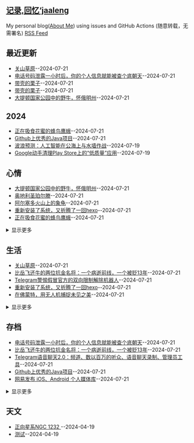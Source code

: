 ## [记录,回忆‘jaaleng](https://jaaleng.github.io/gitblog/)
My personal blog([About Me](https://github.com/jaaleng/gitblog/issues/2)) using issues and GitHub Actions (随意转载，无需署名)
[RSS Feed](https://raw.githubusercontent.com/jaaleng/gitblog/master/feed.xml)

## 最近更新
- [关山草原](https://github.com/jaaleng/gitblog/issues/40)--2024-07-21
- [电话号码泄露一小时后，你的个人信息就能被查个底朝天](https://github.com/jaaleng/gitblog/issues/39)--2024-07-21
- [带壳的栗子](https://github.com/jaaleng/gitblog/issues/38)--2024-07-21
- [带壳的栗子](https://github.com/jaaleng/gitblog/issues/37)--2024-07-21
- [大提顿国家公园中的野牛，怀俄明州](https://github.com/jaaleng/gitblog/issues/36)--2024-07-21
## 2024
- [正在吸食花蜜的蜂鸟鹰蛾](https://github.com/jaaleng/gitblog/issues/29)--2024-07-21
- [Github上优秀的Java项目](https://github.com/jaaleng/gitblog/issues/27)--2024-07-21
- [波浪预测：人工智能在公海上与水墙作战](https://github.com/jaaleng/gitblog/issues/23)--2024-07-19
- [Google动手清理Play Store上的“低质量”应用](https://github.com/jaaleng/gitblog/issues/22)--2024-07-19
## 心情
- [大提顿国家公园中的野牛，怀俄明州](https://github.com/jaaleng/gitblog/issues/36)--2024-07-21
- [奥地利圣珀尔滕](https://github.com/jaaleng/gitblog/issues/34)--2024-07-21
- [阿尔塞多火山上的象龟](https://github.com/jaaleng/gitblog/issues/33)--2024-07-21
- [重新安装了系统，又折腾了一回hexo](https://github.com/jaaleng/gitblog/issues/30)--2024-07-21
- [正在吸食花蜜的蜂鸟鹰蛾](https://github.com/jaaleng/gitblog/issues/29)--2024-07-21
<details><summary>显示更多</summary>

- [发个视频试下](https://github.com/jaaleng/gitblog/issues/11)--2024-05-13
- [苹果中国应用商店下架WhatsApp和Threads](https://github.com/jaaleng/gitblog/issues/4)--2024-04-19
</details>

## 生活
- [关山草原](https://github.com/jaaleng/gitblog/issues/40)--2024-07-21
- [比岳飞还牛的两位抗金名将：一个病逝前线，一个被贬13年](https://github.com/jaaleng/gitblog/issues/35)--2024-07-21
- [Telegram警惕假冒官方的双向限制解除机器人](https://github.com/jaaleng/gitblog/issues/31)--2024-07-21
- [重新安装了系统，又折腾了一回hexo](https://github.com/jaaleng/gitblog/issues/30)--2024-07-21
- [在佛蒙特，用无人机捕捉未见之美](https://github.com/jaaleng/gitblog/issues/28)--2024-07-21
<details><summary>显示更多</summary>

- [Emby客户端整理汇总](https://github.com/jaaleng/gitblog/issues/26)--2024-07-21
- [黑洞的吸积盘与喷流](https://github.com/jaaleng/gitblog/issues/25)--2024-07-21
- [苹果发布新品邀请函：放飞吧！](https://github.com/jaaleng/gitblog/issues/7)--2024-04-23
- [谢谢大家了](https://github.com/jaaleng/gitblog/issues/6)--2024-04-21
</details>

## 存档
- [电话号码泄露一小时后，你的个人信息就能被查个底朝天](https://github.com/jaaleng/gitblog/issues/39)--2024-07-21
- [比岳飞还牛的两位抗金名将：一个病逝前线，一个被贬13年](https://github.com/jaaleng/gitblog/issues/35)--2024-07-21
- [Telegram语音聊天2.0：频道、数以百万的听众、语音聊天录制、管理员工具](https://github.com/jaaleng/gitblog/issues/32)--2024-07-21
- [Github上优秀的Java项目](https://github.com/jaaleng/gitblog/issues/27)--2024-07-21
- [网易发布 iOS、Android 个人媒体库](https://github.com/jaaleng/gitblog/issues/24)--2024-07-21
<details><summary>显示更多</summary>

- [OpenAI推出“GPT-4o mini](https://github.com/jaaleng/gitblog/issues/21)--2024-07-18
- [Google和微软的耗电量已经超过了100多个国家](https://github.com/jaaleng/gitblog/issues/19)--2024-07-16
- [图床集合](https://github.com/jaaleng/gitblog/issues/18)--2024-07-15
- [一个基于 React native 开发的音乐软件](https://github.com/jaaleng/gitblog/issues/17)--2024-07-15
- [马斯克称星舰4周内将再次试飞](https://github.com/jaaleng/gitblog/issues/16)--2024-07-07
- [腾讯视频 visionOS 端今日上线 提供逾 600 部作品](https://github.com/jaaleng/gitblog/issues/15)--2024-06-14
- [庆余年 第二季 ](https://github.com/jaaleng/gitblog/issues/14)--2024-05-22
- [一个开源的多人在线协作知识库应用](https://github.com/jaaleng/gitblog/issues/13)--2024-05-21
- [一个免费电子书下载站](https://github.com/jaaleng/gitblog/issues/10)--2024-05-06
- [TensorFlow Internals.](https://github.com/jaaleng/gitblog/issues/9)--2024-05-05
- [微信视频号下载工具](https://github.com/jaaleng/gitblog/issues/8)--2024-05-01
- [测](https://github.com/jaaleng/gitblog/issues/3)--2024-04-19
</details>

## 天文
- [正向星系NGC 1232  ](https://github.com/jaaleng/gitblog/issues/5)--2024-04-19
- [测试](https://github.com/jaaleng/gitblog/issues/2)--2024-04-19
